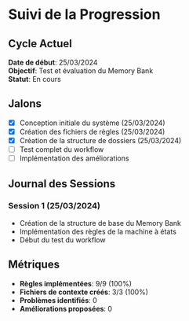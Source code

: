 # Suivi de la Progression

## Cycle Actuel
**Date de début**: 25/03/2024  
**Objectif**: Test et évaluation du Memory Bank  
**Statut**: En cours  

## Jalons
- [x] Conception initiale du système (25/03/2024)
- [x] Création des fichiers de règles (25/03/2024)
- [x] Création de la structure de dossiers (25/03/2024)
- [ ] Test complet du workflow
- [ ] Implémentation des améliorations

## Journal des Sessions
### Session 1 (25/03/2024)
- Création de la structure de base du Memory Bank
- Implémentation des règles de la machine à états
- Début du test du workflow

## Métriques
- **Règles implémentées**: 9/9 (100%)
- **Fichiers de contexte créés**: 3/3 (100%)
- **Problèmes identifiés**: 0
- **Améliorations proposées**: 0 